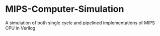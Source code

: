 # MIPS-Computer-Simulation
A simulation of both single cycle and pipelined implementations of MIPS CPU in Verilog
